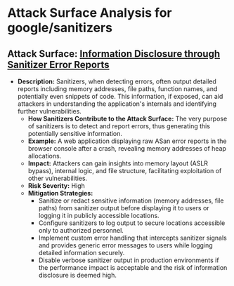# Attack Surface Analysis for google/sanitizers

## Attack Surface: [Information Disclosure through Sanitizer Error Reports](./attack_surfaces/information_disclosure_through_sanitizer_error_reports.md)

*   **Description:** Sanitizers, when detecting errors, often output detailed reports including memory addresses, file paths, function names, and potentially even snippets of code. This information, if exposed, can aid attackers in understanding the application's internals and identifying further vulnerabilities.
    *   **How Sanitizers Contribute to the Attack Surface:** The very purpose of sanitizers is to detect and report errors, thus generating this potentially sensitive information.
    *   **Example:** A web application displaying raw ASan error reports in the browser console after a crash, revealing memory addresses of heap allocations.
    *   **Impact:** Attackers can gain insights into memory layout (ASLR bypass), internal logic, and file structure, facilitating exploitation of other vulnerabilities.
    *   **Risk Severity:** High
    *   **Mitigation Strategies:**
        *   Sanitize or redact sensitive information (memory addresses, file paths) from sanitizer output before displaying it to users or logging it in publicly accessible locations.
        *   Configure sanitizers to log output to secure locations accessible only to authorized personnel.
        *   Implement custom error handling that intercepts sanitizer signals and provides generic error messages to users while logging detailed information securely.
        *   Disable verbose sanitizer output in production environments if the performance impact is acceptable and the risk of information disclosure is deemed high.

